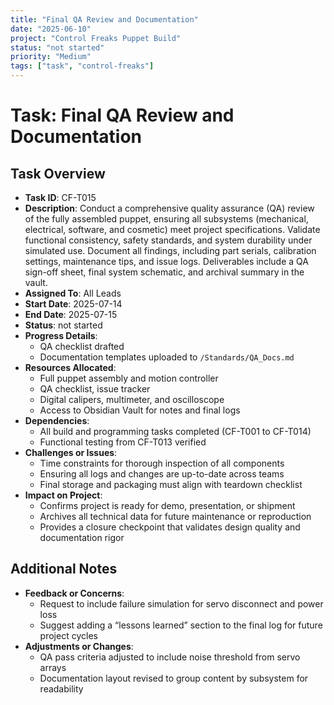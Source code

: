 ```yaml
---
title: "Final QA Review and Documentation"
date: "2025-06-10"
project: "Control Freaks Puppet Build"
status: "not started"
priority: "Medium"
tags: ["task", "control-freaks"]
---
```


# Task: Final QA Review and Documentation

## Task Overview

- **Task ID**: CF-T015
- **Description**: Conduct a comprehensive quality assurance (QA) review of the fully assembled puppet, ensuring all subsystems (mechanical, electrical, software, and cosmetic) meet project specifications. Validate functional consistency, safety standards, and system durability under simulated use. Document all findings, including part serials, calibration settings, maintenance tips, and issue logs. Deliverables include a QA sign-off sheet, final system schematic, and archival summary in the vault.
- **Assigned To**: All Leads
- **Start Date**: 2025-07-14
- **End Date**: 2025-07-15
- **Status**: not started
- **Progress Details**:
  - QA checklist drafted
  - Documentation templates uploaded to `/Standards/QA_Docs.md`
- **Resources Allocated**:
  - Full puppet assembly and motion controller
  - QA checklist, issue tracker
  - Digital calipers, multimeter, and oscilloscope
  - Access to Obsidian Vault for notes and final logs
- **Dependencies**:
  - All build and programming tasks completed (CF-T001 to CF-T014)
  - Functional testing from CF-T013 verified
- **Challenges or Issues**:
  - Time constraints for thorough inspection of all components
  - Ensuring all logs and changes are up-to-date across teams
  - Final storage and packaging must align with teardown checklist
- **Impact on Project**:
  - Confirms project is ready for demo, presentation, or shipment
  - Archives all technical data for future maintenance or reproduction
  - Provides a closure checkpoint that validates design quality and documentation rigor

## Additional Notes

- **Feedback or Concerns**:
  - Request to include failure simulation for servo disconnect and power loss
  - Suggest adding a “lessons learned” section to the final log for future project cycles
- **Adjustments or Changes**:
  - QA pass criteria adjusted to include noise threshold from servo arrays
  - Documentation layout revised to group content by subsystem for readability
